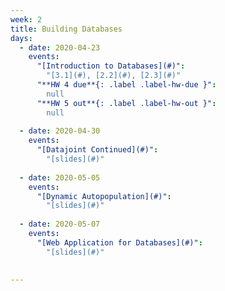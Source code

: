 ```yaml
---
week: 2
title: Building Databases
days:
  - date: 2020-04-23
    events:
      "[Introduction to Databases](#)":
        "[3.1](#), [2.2](#), [2.3](#)"
      "**HW 4 due**{: .label .label-hw-due }":
        null
      "**HW 5 out**{: .label .label-hw-out }":
        null
 
  - date: 2020-04-30
    events:
      "[Datajoint Continued](#)":
        "[slides](#)"
        
  - date: 2020-05-05
    events:
      "[Dynamic Autopopulation](#)":
        "[slides](#)"
        
  - date: 2020-05-07
    events:
      "[Web Application for Databases](#)":
        "[slides](#)"
       

---
```

